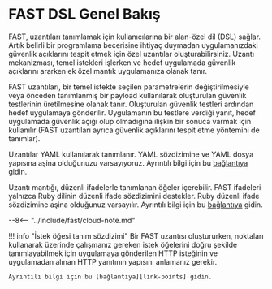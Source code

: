 [link-yaml]:            https://yaml.org/spec/1.2/spec.html
[link-ruby-regexp]:     http://ruby-doc.org/core-2.6.1/doc/regexp_rdoc.html
[link-points]:          points/intro.md

# FAST DSL Genel Bakış

FAST, uzantıları tanımlamak için kullanıcılarına bir alan-özel dil (DSL) sağlar. Artık belirli bir programlama becerisine ihtiyaç duymadan uygulamanızdaki güvenlik açıklarını tespit etmek için özel uzantılar oluşturabilirsiniz. Uzantı mekanizması, temel istekleri işlerken ve hedef uygulamada güvenlik açıklarını ararken ek özel mantık uygulamanıza olanak tanır.

FAST uzantıları, bir temel istekte seçilen parametrelerin değiştirilmesiyle veya önceden tanımlanmış bir payload kullanılarak oluşturulan güvenlik testlerinin üretilmesine olanak tanır. Oluşturulan güvenlik testleri ardından hedef uygulamaya gönderilir. Uygulamanın bu testlere verdiği yanıt, hedef uygulamada güvenlik açığı olup olmadığına ilişkin bir sonuca varmak için kullanılır (FAST uzantıları ayrıca güvenlik açıklarını tespit etme yöntemini de tanımlar). 

Uzantılar YAML kullanılarak tanımlanır. YAML sözdizimine ve YAML dosya yapısına aşina olduğunuzu varsayıyoruz. Ayrıntılı bilgi için bu [bağlantıya][link-yaml] gidin.

Uzantı mantığı, düzenli ifadelerle tanımlanan öğeler içerebilir. FAST ifadeleri yalnızca Ruby dilinin düzenli ifade sözdizimini destekler. Ruby düzenli ifade sözdizimine aşina olduğunuz varsayılır. Ayrıntılı bilgi için bu [bağlantıya][link-ruby-regexp] gidin.

--8<-- "../include/fast/cloud-note.md"

!!! info "İstek öğesi tanım sözdizimi"
    Bir FAST uzantısı oluştururken, noktaları kullanarak üzerinde çalışmanız gereken istek öğelerini doğru şekilde tanımlayabilmek için uygulamaya gönderilen HTTP isteğinin ve uygulamadan alınan HTTP yanıtının yapısını anlamanız gerekir. 

    Ayrıntılı bilgi için bu [bağlantıya][link-points] gidin.